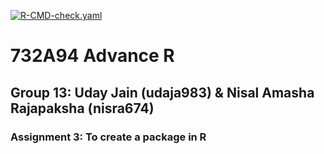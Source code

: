[![R-CMD-check.yaml](https://github.com/SpikeStriker/AdvanceR/actions/workflows/R-CMD-check.yaml/badge.svg)](https://github.com/SpikeStriker/AdvanceR/actions/workflows/R-CMD-check.yaml)

# 732A94 Advance R

## Group 13: Uday Jain (udaja983) & Nisal Amasha Rajapaksha (nisra674)

### Assignment 3: To create a package in R

